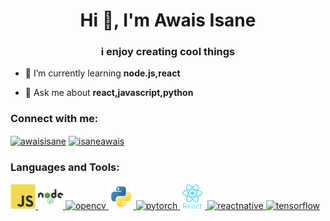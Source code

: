 <h1 align="center">Hi 👋, I'm Awais Isane</h1>
<h3 align="center">i enjoy creating cool things</h3>

- 🌱 I’m currently learning **node.js,react**

- 💬 Ask me about **react,javascript,python**

<h3 align="left">Connect with me:</h3>
<p align="left">
<a href="https://linkedin.com/in/awaisisane" target="blank"><img align="center" src="https://cdn.jsdelivr.net/npm/simple-icons@3.0.1/icons/linkedin.svg" alt="awaisisane" height="30" width="40" /></a>
<a href="https://kaggle.com/isaneawais" target="blank"><img align="center" src="https://cdn.jsdelivr.net/npm/simple-icons@3.0.1/icons/kaggle.svg" alt="isaneawais" height="30" width="40" /></a>
</p>

<h3 align="left">Languages and Tools:</h3>
<p align="left"> <a href="https://developer.mozilla.org/en-US/docs/Web/JavaScript" target="_blank"> <img src="https://raw.githubusercontent.com/devicons/devicon/master/icons/javascript/javascript-original.svg" alt="javascript" width="40" height="40"/> </a> <a href="https://nodejs.org" target="_blank"> <img src="https://raw.githubusercontent.com/devicons/devicon/master/icons/nodejs/nodejs-original-wordmark.svg" alt="nodejs" width="40" height="40"/> </a> <a href="https://opencv.org/" target="_blank"> <img src="https://www.vectorlogo.zone/logos/opencv/opencv-icon.svg" alt="opencv" width="40" height="40"/> </a> <a href="https://www.python.org" target="_blank"> <img src="https://raw.githubusercontent.com/devicons/devicon/master/icons/python/python-original.svg" alt="python" width="40" height="40"/> </a> <a href="https://pytorch.org/" target="_blank"> <img src="https://www.vectorlogo.zone/logos/pytorch/pytorch-icon.svg" alt="pytorch" width="40" height="40"/> </a> <a href="https://reactjs.org/" target="_blank"> <img src="https://raw.githubusercontent.com/devicons/devicon/master/icons/react/react-original-wordmark.svg" alt="react" width="40" height="40"/> </a> <a href="https://reactnative.dev/" target="_blank"> <img src="https://reactnative.dev/img/header_logo.svg" alt="reactnative" width="40" height="40"/> </a> <a href="https://www.tensorflow.org" target="_blank"> <img src="https://www.vectorlogo.zone/logos/tensorflow/tensorflow-icon.svg" alt="tensorflow" width="40" height="40"/> </a> </p>

